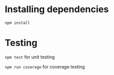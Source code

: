 # Installing dependencies
```npm install```

# Testing
```npm test```  for unit testing


```npm run coverage``` for coverage testing
